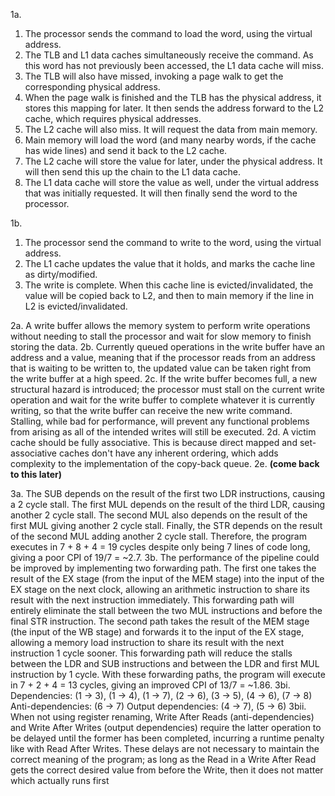 1a. 
1. The processor sends the command to load the word, using the virtual address.
2. The TLB and L1 data caches simultaneously receive the command. As this word has not previously been accessed, the L1 data cache will miss.
3. The TLB will also have missed, invoking a page walk to get the corresponding physical address.
4. When the page walk is finished and the TLB has the physical address, it stores this mapping for later. It then sends the address forward to the L2 cache, which requires physical addresses.
5. The L2 cache will also miss. It will request the data from main memory.
6. Main memory will load the word (and many nearby words, if the cache has wide lines) and send it back to the L2 cache.
7. The L2 cache will store the value for later, under the physical address. It will then send this up the chain to the L1 data cache.
8. The L1 data cache will store the value as well, under the virtual address that was initially requested. It will then finally send the word to the processor.

1b. 
1. The processor send the command to write to the word, using the virtual address.
2. The L1 cache updates the value that it holds, and marks the cache line as dirty/modified.
3. The write is complete. When this cache line is evicted/invalidated, the value will be copied back to L2, and then to main memory if the line in L2 is evicted/invalidated.

2a. A write buffer allows the memory system to perform write operations without needing to stall the processor and wait for slow memory to finish storing the data.
2b. Currently queued operations in the write buffer have an address and a value, meaning that if the processor reads from an address that is waiting to be written to, the updated value can be taken right from the write buffer at a high speed.
2c. If the write buffer becomes full, a new structural hazard is introduced; the processor must stall on the current write operation and wait for the write buffer to complete whatever it is currently writing, so that the write buffer can receive the new write command. Stalling, while bad for performance, will prevent any functional problems from arising as all of the intended writes will still be executed.
2d. A victim cache should be fully associative. This is because direct mapped and set-associative caches don't have any inherent ordering, which adds complexity to the implementation of the copy-back queue. 
2e. **(come back to this later)**

3a. The SUB depends on the result of the first two LDR instructions, causing a 2 cycle stall. The first MUL depends on the result of the third LDR, causing another 2 cycle stall. The second MUL also depends on the result of the first MUL giving another 2 cycle stall. Finally, the STR depends on the result of the second MUL adding another 2 cycle stall. Therefore, the program executes in 7 + 8 + 4 = 19 cycles despite only being 7 lines of code long, giving a poor CPI of 19/7 = ~2.7.
3b. The performance of the pipeline could be improved by implementing two forwarding path. The first one takes the result of the EX stage (from the input of the MEM stage) into the input of the EX stage on the next clock, allowing an arithmetic instruction to share its result with the next instruction immediately. This forwarding path will entirely eliminate the stall between the two MUL instructions and before the final STR instruction. The second path takes the result of the MEM stage (the input of the WB stage) and forwards it to the input of the EX stage, allowing a memory load instruction to share its result with the next instruction 1 cycle sooner. This forwarding path will reduce the stalls between the LDR and SUB instructions and between the LDR and first MUL instruction by 1 cycle. With these forwarding paths, the program will execute in 7 + 2 + 4 = 13 cycles, giving an improved CPI of 13/7 = ~1.86.
3bi. Dependencies: (1 -> 3), (1 -> 4), (1 -> 7), (2 -> 6), (3 -> 5), (4 -> 6), (7 -> 8)
Anti-dependencies: (6 -> 7)
Output dependencies: (4 -> 7), (5 -> 6)
3bii. When not using register renaming, Write After Reads (anti-dependencies) and Write After Writes (output dependencies) require the latter operation to be delayed until the former has been completed, incurring a runtime penalty like with Read After Writes. These delays are not necessary to maintain the correct meaning of the program; as long as the Read in a Write After Read gets the correct desired value from before the Write, then it does not matter which actually runs first